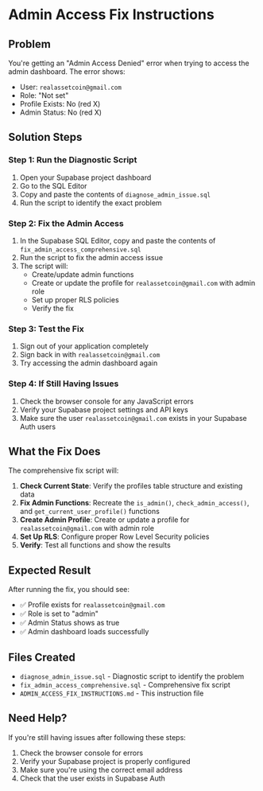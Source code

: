# Admin Access Fix Instructions

## Problem
You're getting an "Admin Access Denied" error when trying to access the admin dashboard. The error shows:
- User: `realassetcoin@gmail.com`
- Role: "Not set"
- Profile Exists: No (red X)
- Admin Status: No (red X)

## Solution Steps

### Step 1: Run the Diagnostic Script
1. Open your Supabase project dashboard
2. Go to the SQL Editor
3. Copy and paste the contents of `diagnose_admin_issue.sql`
4. Run the script to identify the exact problem

### Step 2: Fix the Admin Access
1. In the Supabase SQL Editor, copy and paste the contents of `fix_admin_access_comprehensive.sql`
2. Run the script to fix the admin access issue
3. The script will:
   - Create/update admin functions
   - Create or update the profile for `realassetcoin@gmail.com` with admin role
   - Set up proper RLS policies
   - Verify the fix

### Step 3: Test the Fix
1. Sign out of your application completely
2. Sign back in with `realassetcoin@gmail.com`
3. Try accessing the admin dashboard again

### Step 4: If Still Having Issues
1. Check the browser console for any JavaScript errors
2. Verify your Supabase project settings and API keys
3. Make sure the user `realassetcoin@gmail.com` exists in your Supabase Auth users

## What the Fix Does

The comprehensive fix script will:

1. **Check Current State**: Verify the profiles table structure and existing data
2. **Fix Admin Functions**: Recreate the `is_admin()`, `check_admin_access()`, and `get_current_user_profile()` functions
3. **Create Admin Profile**: Create or update a profile for `realassetcoin@gmail.com` with admin role
4. **Set Up RLS**: Configure proper Row Level Security policies
5. **Verify**: Test all functions and show the results

## Expected Result

After running the fix, you should see:
- ✅ Profile exists for `realassetcoin@gmail.com`
- ✅ Role is set to "admin"
- ✅ Admin Status shows as true
- ✅ Admin dashboard loads successfully

## Files Created

- `diagnose_admin_issue.sql` - Diagnostic script to identify the problem
- `fix_admin_access_comprehensive.sql` - Comprehensive fix script
- `ADMIN_ACCESS_FIX_INSTRUCTIONS.md` - This instruction file

## Need Help?

If you're still having issues after following these steps:
1. Check the browser console for errors
2. Verify your Supabase project is properly configured
3. Make sure you're using the correct email address
4. Check that the user exists in Supabase Auth



